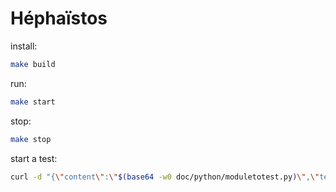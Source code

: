 # Héphaïstos

install:
```bash
make build
```

run:
```bash
make start
```

stop:
```bash
make stop
```

start a test:
```bash
curl -d "{\"content\":\"$(base64 -w0 doc/python/moduletotest.py)\",\"test\":\"$(base64 -w0 doc/python/tests.py)\"}" -X POST -H "Content-Type: application/json" http://127.0.0.1:5000/python/test
```
